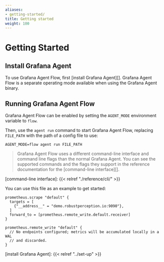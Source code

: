 ```yaml
---
aliases:
- getting-started/
title: Getting started
weight: 100
---
```


# Getting Started

## Install Grafana Agent

To use Grafana Agent Flow, first [install Grafana Agent][]. Grafana Agent Flow
is a separate operating mode available when using the Grafana Agent binary.

## Running Grafana Agent Flow

Grafana Agent Flow can be enabled by setting the `AGENT_MODE` environment
variable to `flow`.

Then, use the `agent run` command to start Grafana Agent Flow, replacing
`FILE_PATH` with the path of a config file to use:

```
AGENT_MODE=flow agent run FILE_PATH
```

> Grafana Agent Flow uses a different command-line interface and command line
> flags than the normal Grafana Agent. You can see the supported commands and
> the flags they support in the reference documentation for the [command-line
> interface][].

[command-line interface]: {{< relref "./reference/cli/" >}}

You can use this file as an example to get started:

```river
prometheus.scrape "default" {
  targets = [
    {"__address__" = "demo.robustperception.io:9090"},
  ]
  forward_to = [prometheus.remote_write.default.receiver]
}

prometheus.remote_write "default" {
  // No endpoints configured; metrics will be accumulated locally in a WAL
  // and discarded.
}
```

[install Grafana Agent]: {{< relref "../set-up" >}}
